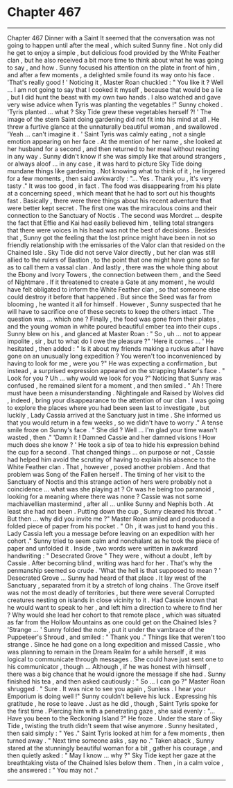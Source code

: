 
# Chapter 467


---

Chapter 467 Dinner with a Saint
It seemed that the conversation was not going to happen until after the meal , which suited Sunny fine . Not only did he get to enjoy a simple , but delicious food provided by the White Feather clan , but he also received a bit more time to think about what he was going to say , and how .
Sunny focused his attention on the plate in front of him , and after a few moments , a delighted smile found its way onto his face .
'That's really good ! '
Noticing it , Master Roan chuckled :
" You like it ? Well … I am not going to say that I cooked it myself , because that would be a lie , but I did hunt the beast with my own two hands . I also watched and gave very wise advice when Tyris was planting the vegetables !"
Sunny choked .
'Tyris planted … what ? Sky Tide grew these vegetables herself ?! '
The image of the stern Saint doing gardening did not fit into his mind at all . He threw a furtive glance at the unnaturally beautiful woman , and swallowed .
'Yeah … can't imagine it . '
Saint Tyris was calmly eating , not a single emotion appearing on her face . At the mention of her name , she looked at her husband for a second , and then returned to her meal without reacting in any way . Sunny didn't know if she was simply like that around strangers , or always aloof … in any case , it was hard to picture Sky Tide doing mundane things like gardening .
Not knowing what to think of it , he lingered for a few moments , then said awkwardly :
"... Yes . Thank you , it's very tasty ."
It was too good , in fact . The food was disappearing from his plate at a concerning speed , which meant that he had to sort out his thoughts fast .
Basically , there were three things about his recent adventure that were better kept secret .
The first one was the miraculous coins and their connection to the Sanctuary of Noctis .
The second was Mordret … despite the fact that Effie and Kai had easily believed him , telling total strangers that there were voices in his head was not the best of decisions . Besides that , Sunny got the feeling that the lost prince might have been in not so friendly relationship with the emissaries of the Valor clan that resided on the Chained Isle .
Sky Tide did not serve Valor directly , but her clan was still allied to the rulers of Bastion , to the point that one might have gone so far as to call them a vassal clan .
And lastly , there was the whole thing about the Ebony and Ivory Towers , the connection between them , and the Seed of Nightmare . If it threatened to create a Gate at any moment , he would have felt obligated to inform the White Feather clan , so that someone else could destroy it before that happened . But since the Seed was far from blooming , he wanted it all for himself .
However , Sunny suspected that he will have to sacrifice one of these secrets to keep the others intact .
The question was ... which one ?
Finally , the food was gone from their plates , and the young woman in white poured beautiful ember tea into their cups . Sunny blew on his , and glanced at Master Roan :
" So , uh … not to appear impolite , sir , but to what do I owe the pleasure ?"
'Here it comes … '
He hesitated , then added :
" Is it about my friends making a ruckus after I have gone on an unusually long expedition ? You weren't too inconvenienced by having to look for me , were you ?"
He was expecting a confirmation , but instead , a surprised expression appeared on the strapping Master's face .
" Look for you ? Uh … why would we look for you ?"
Noticing that Sunny was confused , he remained silent for a moment , and then smiled .
" Ah ! There must have been a misunderstanding . Nightingale and Raised by Wolves did , indeed , bring your disappearance to the attention of our clan . I was going to explore the places where you had been seen last to investigate , but luckily , Lady Cassia arrived at the Sanctuary just in time . She informed us that you would return in a few weeks , so we didn't have to worry ."
A tense smile froze on Sunny's face .
" She did ? Well … I'm glad your time wasn't wasted , then ."
'Damn it ! Damned Cassie and her damned visions ! How much does she know ? '
He took a sip of tea to hide his expression behind the cup for a second .
That changed things … on purpose or not , Cassie had helped him avoid the scrutiny of having to explain his absence to the White Feather clan . That , however , posed another problem .
And that problem was Song of the Fallen herself . The timing of her visit to the Sanctuary of Noctis and this strange action of hers were probably not a coincidence … what was she playing at ?
Or was he being too paranoid , looking for a meaning where there was none ? Cassie was not some machiavellian mastermind , after all ... unlike Sunny and Nephis both . At least she had not been .
Putting down the cup , Sunny cleared his throat .
" But then … why did you invite me ?"
Master Roan smiled and produced a folded piece of paper from his pocket .
" Oh , it was just to hand you this . Lady Cassia left you a message before leaving on an expedition with her cohort ."
Sunny tried to seem calm and nonchalant as he took the piece of paper and unfolded it . Inside , two words were written in awkward handwriting :
" Desecrated Grove "
They were , without a doubt , left by Cassie . After becoming blind , writing was hard for her . That's why the penmanship seemed so crude .
'What the hell is that supposed to mean ? '
Desecrated Grove … Sunny had heard of that place . It lay west of the Sanctuary , separated from it by a stretch of long chains . The Grove itself was not the most deadly of territories , but there were several Corrupted creatures nesting on islands in close vicinity to it .
Had Cassie known that he would want to speak to her , and left him a direction to where to find her ?
Why would she lead her cohort to that remote place , which was situated as far from the Hollow Mountains as one could get on the Chained Isles ?
'Strange … '
Sunny folded the note , put it under the vambrace of the Puppeteer's Shroud , and smiled :
" Thank you ."
Things like that weren't too strange . Since he had gone on a long expedition and missed Cassie , who was planning to remain in the Dream Realm for a while herself , it was logical to communicate through messages . She could have just sent one to his communicator , though …
Although , if he was honest with himself , there was a big chance that he would ignore the message if she had .
Sunny finished his tea , and then asked cautiously :
" So … I can go ?"
Master Roan shrugged .
" Sure . It was nice to see you again , Sunless . I hear your Emporium is doing well !"
Sunny couldn't believe his luck . Expressing his gratitude , he rose to leave .
Just as he did , though , Saint Tyris spoke for the first time . Piercing him with a penetrating gaze , she said evenly :
"... Have you been to the Reckoning Island ?"
He froze .
Under the stare of Sky Tide , twisting the truth didn't seem that wise anymore .
Sunny hesitated , then said simply :
" Yes ."
Saint Tyris looked at him for a few moments , then turned away .
" Next time someone asks , say no ."
Taken aback , Sunny stared at the stunningly beautiful woman for a bit , gather his courage , and then quietly asked :
" May I know … why ?"
Sky Tide kept her gaze at the breathtaking vista of the Chained Isles below them . Then , in a calm voice , she answered :
" You may not ."

---

